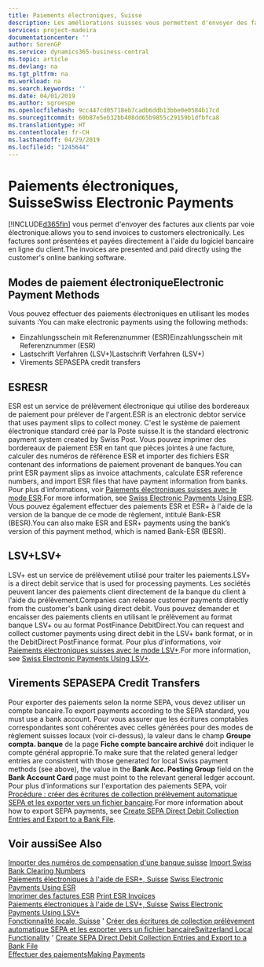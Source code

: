 ```yaml
---
title: Paiements électroniques, Suisse
description: Les améliorations suisses vous permettent d'envoyer des factures aux clients par voie électronique. Les factures sont présentées et payées directement à l'aide du logiciel bancaire en ligne du client.
services: project-madeira
documentationcenter: ''
author: SorenGP
ms.service: dynamics365-business-central
ms.topic: article
ms.devlang: na
ms.tgt_pltfrm: na
ms.workload: na
ms.search.keywords: ''
ms.date: 04/01/2019
ms.author: sgroespe
ms.openlocfilehash: 9cc447cd05718eb7cadb6ddb13bbe0e0584b17cd
ms.sourcegitcommit: 60b87e5eb32bb408dd65b9855c29159b1dfbfca8
ms.translationtype: HT
ms.contentlocale: fr-CH
ms.lasthandoff: 04/29/2019
ms.locfileid: "1245644"
---
```

# <a name="swiss-electronic-payments"></a><span data-ttu-id="7ca76-104">Paiements électroniques, Suisse</span><span class="sxs-lookup"><span data-stu-id="7ca76-104">Swiss Electronic Payments</span></span>
[!INCLUDE[d365fin](../../includes/d365fin_md.md)] <span data-ttu-id="7ca76-105">vous permet d'envoyer des factures aux clients par voie électronique.</span><span class="sxs-lookup"><span data-stu-id="7ca76-105">allows you to send invoices to customers electronically.</span></span> <span data-ttu-id="7ca76-106">Les factures sont présentées et payées directement à l'aide du logiciel bancaire en ligne du client.</span><span class="sxs-lookup"><span data-stu-id="7ca76-106">The invoices are presented and paid directly using the customer's online banking software.</span></span>  

## <a name="electronic-payment-methods"></a><span data-ttu-id="7ca76-107">Modes de paiement électronique</span><span class="sxs-lookup"><span data-stu-id="7ca76-107">Electronic Payment Methods</span></span>  
<span data-ttu-id="7ca76-108">Vous pouvez effectuer des paiements électroniques en utilisant les modes suivants :</span><span class="sxs-lookup"><span data-stu-id="7ca76-108">You can make electronic payments using the following methods:</span></span>  

- <span data-ttu-id="7ca76-109">Einzahlungsschein mit Referenznummer (ESR)</span><span class="sxs-lookup"><span data-stu-id="7ca76-109">Einzahlungsschein mit Referenznummer (ESR)</span></span>  
- <span data-ttu-id="7ca76-110">Lastschrift Verfahren (LSV+)</span><span class="sxs-lookup"><span data-stu-id="7ca76-110">Lastschrift Verfahren (LSV+)</span></span>  
- <span data-ttu-id="7ca76-111">Virements SEPA</span><span class="sxs-lookup"><span data-stu-id="7ca76-111">SEPA credit transfers</span></span>  

## <a name="esr"></a><span data-ttu-id="7ca76-112">ESR</span><span class="sxs-lookup"><span data-stu-id="7ca76-112">ESR</span></span>  
<span data-ttu-id="7ca76-113">ESR est un service de prélèvement électronique qui utilise des bordereaux de paiement pour prélever de l'argent.</span><span class="sxs-lookup"><span data-stu-id="7ca76-113">ESR is an electronic debtor service that uses payment slips to collect money.</span></span> <span data-ttu-id="7ca76-114">C'est le système de paiement électronique standard créé par la Poste suisse.</span><span class="sxs-lookup"><span data-stu-id="7ca76-114">It is the standard electronic payment system created by Swiss Post.</span></span> <span data-ttu-id="7ca76-115">Vous pouvez imprimer des bordereaux de paiement ESR en tant que pièces jointes à une facture, calculer des numéros de référence ESR et importer des fichiers ESR contenant des informations de paiement provenant de banques.</span><span class="sxs-lookup"><span data-stu-id="7ca76-115">You can print ESR payment slips as invoice attachments, calculate ESR reference numbers, and import ESR files that have payment information from banks.</span></span> <span data-ttu-id="7ca76-116">Pour plus d'informations, voir [Paiements électroniques suisses avec le mode ESR](how-to-print-esr-invoices.md).</span><span class="sxs-lookup"><span data-stu-id="7ca76-116">For more information, see [Swiss Electronic Payments Using ESR](how-to-print-esr-invoices.md).</span></span> <span data-ttu-id="7ca76-117">Vous pouvez également effectuer des paiements ESR et ESR+ à l'aide de la version de la banque de ce mode de règlement, intitulé Bank-ESR (BESR).</span><span class="sxs-lookup"><span data-stu-id="7ca76-117">You can also make ESR and ESR+ payments using the bank’s version of this payment method, which is named Bank-ESR (BESR).</span></span>  

## <a name="lsv"></a><span data-ttu-id="7ca76-118">LSV+</span><span class="sxs-lookup"><span data-stu-id="7ca76-118">LSV+</span></span>  
<span data-ttu-id="7ca76-119">LSV+ est un service de prélèvement utilisé pour traiter les paiements.</span><span class="sxs-lookup"><span data-stu-id="7ca76-119">LSV+ is a direct debit service that is used for processing payments.</span></span> <span data-ttu-id="7ca76-120">Les sociétés peuvent lancer des paiements client directement de la banque du client à l'aide du prélèvement.</span><span class="sxs-lookup"><span data-stu-id="7ca76-120">Companies can release customer payments directly from the customer's bank using direct debit.</span></span> <span data-ttu-id="7ca76-121">Vous pouvez demander et encaisser des paiements clients en utilisant le prélèvement au format banque LSV+ ou au format PostFinance DebitDirect.</span><span class="sxs-lookup"><span data-stu-id="7ca76-121">You can request and collect customer payments using direct debit in the LSV+ bank format, or in the DebitDirect PostFinance format.</span></span> <span data-ttu-id="7ca76-122">Pour plus d'informations, voir [Paiements électroniques suisses avec le mode LSV+](swiss-electronic-payments-using-lsv-.md).</span><span class="sxs-lookup"><span data-stu-id="7ca76-122">For more information, see [Swiss Electronic Payments Using LSV+](swiss-electronic-payments-using-lsv-.md).</span></span>  

## <a name="sepa-credit-transfers"></a><span data-ttu-id="7ca76-123">Virements SEPA</span><span class="sxs-lookup"><span data-stu-id="7ca76-123">SEPA Credit Transfers</span></span>  
<span data-ttu-id="7ca76-124">Pour exporter des paiements selon la norme SEPA, vous devez utiliser un compte bancaire.</span><span class="sxs-lookup"><span data-stu-id="7ca76-124">To export payments according to the SEPA standard, you must use a bank account.</span></span> <span data-ttu-id="7ca76-125">Pour vous assurer que les écritures comptables correspondantes sont cohérentes avec celles générées pour des modes de règlement suisses locaux (voir ci-dessus), la valeur dans le champ **Groupe compta. banque** de la page **Fiche compte bancaire archivé** doit indiquer le compte général approprié.</span><span class="sxs-lookup"><span data-stu-id="7ca76-125">To make sure that the related general ledger entries are consistent with those generated for local Swiss payment methods (see above), the value in the **Bank Acc. Posting Group** field on the **Bank Account Card** page must point to the relevant general ledger account.</span></span> <span data-ttu-id="7ca76-126">Pour plus d'informations sur l'exportation des paiements SEPA, voir [Procédure : créer des écritures de collection prélèvement automatique SEPA et les exporter vers un fichier bancaire](../../finance-how-create-sepa-direct-debit-collection-entries-export-bank-file.md).</span><span class="sxs-lookup"><span data-stu-id="7ca76-126">For more information about how to export SEPA payments, see [Create SEPA Direct Debit Collection Entries and Export to a Bank File](../../finance-how-create-sepa-direct-debit-collection-entries-export-bank-file.md).</span></span>  

## <a name="see-also"></a><span data-ttu-id="7ca76-127">Voir aussi</span><span class="sxs-lookup"><span data-stu-id="7ca76-127">See Also</span></span>  
 <span data-ttu-id="7ca76-128">[Importer des numéros de compensation d'une banque suisse](how-to-import-swiss-bank-clearing-numbers.md) </span><span class="sxs-lookup"><span data-stu-id="7ca76-128">[Import Swiss Bank Clearing Numbers](how-to-import-swiss-bank-clearing-numbers.md) </span></span>  
 <span data-ttu-id="7ca76-129">[Paiements électroniques à l'aide de ESR+, Suisse](swiss-electronic-payments-using-esr.md) </span><span class="sxs-lookup"><span data-stu-id="7ca76-129">[Swiss Electronic Payments Using ESR](swiss-electronic-payments-using-esr.md) </span></span>  
 <span data-ttu-id="7ca76-130">[Imprimer des factures ESR](how-to-print-esr-invoices.md) </span><span class="sxs-lookup"><span data-stu-id="7ca76-130">[Print ESR Invoices](how-to-print-esr-invoices.md) </span></span>  
 <span data-ttu-id="7ca76-131">[Paiements électroniques à l'aide de LSV+, Suisse](swiss-electronic-payments-using-lsv-.md) </span><span class="sxs-lookup"><span data-stu-id="7ca76-131">[Swiss Electronic Payments Using LSV+](swiss-electronic-payments-using-lsv-.md) </span></span>  
 <span data-ttu-id="7ca76-132">[Fonctionnalité locale, Suisse](switzerland-local-functionality.md)  ' [Créer des écritures de collection prélèvement automatique SEPA et les exporter vers un fichier bancaire](../../finance-how-create-sepa-direct-debit-collection-entries-export-bank-file.md)</span><span class="sxs-lookup"><span data-stu-id="7ca76-132">[Switzerland Local Functionality](switzerland-local-functionality.md)  ' [Create SEPA Direct Debit Collection Entries and Export to a Bank File](../../finance-how-create-sepa-direct-debit-collection-entries-export-bank-file.md)</span></span>  
 [<span data-ttu-id="7ca76-133">Effectuer des paiements</span><span class="sxs-lookup"><span data-stu-id="7ca76-133">Making Payments</span></span>](../../payables-make-payments.md)
